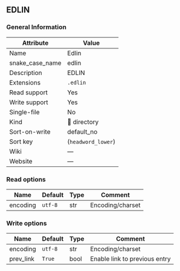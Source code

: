 ## EDLIN

### General Information

| Attribute       | Value              |
| --------------- | ------------------ |
| Name            | Edlin              |
| snake_case_name | edlin              |
| Description     | EDLIN              |
| Extensions      | `.edlin`           |
| Read support    | Yes                |
| Write support   | Yes                |
| Single-file     | No                 |
| Kind            | 📁 directory        |
| Sort-on-write   | default_no         |
| Sort key        | (`headword_lower`) |
| Wiki            | ―                  |
| Website         | ―                  |

### Read options

| Name     | Default | Type | Comment          |
| -------- | ------- | ---- | ---------------- |
| encoding | `utf-8` | str  | Encoding/charset |

### Write options

| Name      | Default | Type | Comment                       |
| --------- | ------- | ---- | ----------------------------- |
| encoding  | `utf-8` | str  | Encoding/charset              |
| prev_link | `True`  | bool | Enable link to previous entry |




